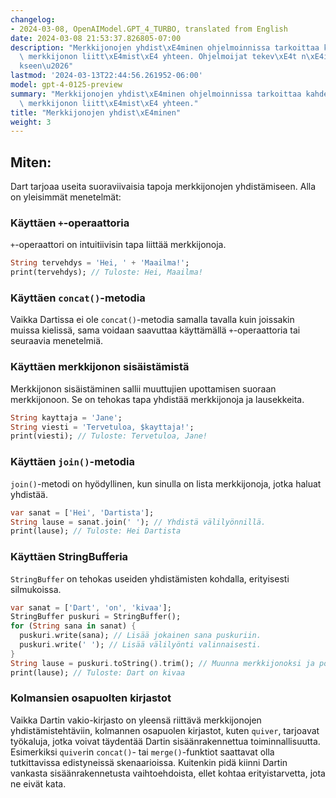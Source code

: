```yaml
---
changelog:
- 2024-03-08, OpenAIModel.GPT_4_TURBO, translated from English
date: 2024-03-08 21:53:37.826805-07:00
description: "Merkkijonojen yhdist\xE4minen ohjelmoinnissa tarkoittaa kahden tai useamman\
  \ merkkijonon liitt\xE4mist\xE4 yhteen. Ohjelmoijat tekev\xE4t n\xE4in k\xE4sitell\xE4\
  kseen\u2026"
lastmod: '2024-03-13T22:44:56.261952-06:00'
model: gpt-4-0125-preview
summary: "Merkkijonojen yhdist\xE4minen ohjelmoinnissa tarkoittaa kahden tai useamman\
  \ merkkijonon liitt\xE4mist\xE4 yhteen."
title: "Merkkijonojen yhdist\xE4minen"
weight: 3
---
```


## Miten:
Dart tarjoaa useita suoraviivaisia tapoja merkkijonojen yhdistämiseen. Alla on yleisimmät menetelmät:

### Käyttäen `+`-operaattoria
`+`-operaattori on intuitiivisin tapa liittää merkkijonoja.
```dart
String tervehdys = 'Hei, ' + 'Maailma!';
print(tervehdys); // Tuloste: Hei, Maailma!
```

### Käyttäen `concat()`-metodia
Vaikka Dartissa ei ole `concat()`-metodia samalla tavalla kuin joissakin muissa kielissä, sama voidaan saavuttaa käyttämällä `+`-operaattoria tai seuraavia menetelmiä.

### Käyttäen merkkijonon sisäistämistä
Merkkijonon sisäistäminen sallii muuttujien upottamisen suoraan merkkijonoon. Se on tehokas tapa yhdistää merkkijonoja ja lausekkeita.
```dart
String kayttaja = 'Jane';
String viesti = 'Tervetuloa, $kayttaja!';
print(viesti); // Tuloste: Tervetuloa, Jane!
```

### Käyttäen `join()`-metodia
`join()`-metodi on hyödyllinen, kun sinulla on lista merkkijonoja, jotka haluat yhdistää.
```dart
var sanat = ['Hei', 'Dartista'];
String lause = sanat.join(' '); // Yhdistä välilyönnillä.
print(lause); // Tuloste: Hei Dartista
```

### Käyttäen StringBufferia
`StringBuffer` on tehokas useiden yhdistämisten kohdalla, erityisesti silmukoissa.
```dart
var sanat = ['Dart', 'on', 'kivaa'];
StringBuffer puskuri = StringBuffer();
for (String sana in sanat) {
  puskuri.write(sana); // Lisää jokainen sana puskuriin.
  puskuri.write(' '); // Lisää välilyönti valinnaisesti.
}
String lause = puskuri.toString().trim(); // Muunna merkkijonoksi ja poista lopusta välilyönti.
print(lause); // Tuloste: Dart on kivaa
```

### Kolmansien osapuolten kirjastot
Vaikka Dartin vakio-kirjasto on yleensä riittävä merkkijonojen yhdistämistehtäviin, kolmannen osapuolen kirjastot, kuten `quiver`, tarjoavat työkaluja, jotka voivat täydentää Dartin sisäänrakennettua toiminnallisuutta. Esimerkiksi `quiver`in `concat()`- tai `merge()`-funktiot saattavat olla tutkittavissa edistyneissä skenaarioissa. Kuitenkin pidä kiinni Dartin vankasta sisäänrakennetusta vaihtoehdoista, ellet kohtaa erityistarvetta, jota ne eivät kata.
